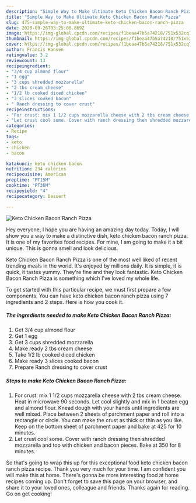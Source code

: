 ```yaml
---
description: "Simple Way to Make Ultimate Keto Chicken Bacon Ranch Pizza"
title: "Simple Way to Make Ultimate Keto Chicken Bacon Ranch Pizza"
slug: 475-simple-way-to-make-ultimate-keto-chicken-bacon-ranch-pizza
date: 2020-09-26T03:25:00.869Z
image: https://img-global.cpcdn.com/recipes/f1beaa47b5a74218/751x532cq70/keto-chicken-bacon-ranch-pizza-recipe-main-photo.jpg
thumbnail: https://img-global.cpcdn.com/recipes/f1beaa47b5a74218/751x532cq70/keto-chicken-bacon-ranch-pizza-recipe-main-photo.jpg
cover: https://img-global.cpcdn.com/recipes/f1beaa47b5a74218/751x532cq70/keto-chicken-bacon-ranch-pizza-recipe-main-photo.jpg
author: Francis Hansen
ratingvalue: 3.2
reviewcount: 13
recipeingredient:
- "3/4 cup almond flour"
- "1 egg"
- "3 cups shredded mozzarella"
- "2 tbs cream cheese"
- "1/2 lb cooked diced chicken"
- "3 slices cooked bacon"
- " Ranch dressing to cover crust"
recipeinstructions:
- "For crust: mix 1 1/2 cups mozzarella cheese with 2 tbs cream cheese. Heat in microwave 90 seconds. Let cool slightly and mix in 1 beaten egg and almond flour. Knead dough with your hands until ingredients are well mixed. Place between 2 sheets of parchment paper and roll into a rectangle or circle. You can make the crust as thick or thin as you like. Keep on the bottom sheet of parchment paper and bake at 425 for 10 minutes."
- "Let crust cool some. Cover with ranch dressing then shredded mozzarella and top with chicken and bacon pieces. Bake at 350 for 8 minutes."
categories:
- Recipe
tags:
- keto
- chicken
- bacon

katakunci: keto chicken bacon 
nutrition: 234 calories
recipecuisine: American
preptime: "PT15M"
cooktime: "PT36M"
recipeyield: "4"
recipecategory: Dessert

---
```



![Keto Chicken Bacon Ranch Pizza](https://img-global.cpcdn.com/recipes/f1beaa47b5a74218/751x532cq70/keto-chicken-bacon-ranch-pizza-recipe-main-photo.jpg)

Hey everyone, I hope you are having an amazing day today. Today, I will show you a way to make a distinctive dish, keto chicken bacon ranch pizza. It is one of my favorites food recipes. For mine, I am going to make it a bit unique. This is gonna smell and look delicious.

Keto Chicken Bacon Ranch Pizza is one of the most well liked of recent trending meals in the world. It's enjoyed by millions daily. It is simple, it is quick, it tastes yummy. They're fine and they look fantastic. Keto Chicken Bacon Ranch Pizza is something which I've loved my whole life.




To get started with this particular recipe, we must first prepare a few components. You can have keto chicken bacon ranch pizza using 7 ingredients and 2 steps. Here is how you cook it.

##### The ingredients needed to make Keto Chicken Bacon Ranch Pizza:

1. Get 3/4 cup almond flour
1. Get 1 egg
1. Get 3 cups shredded mozzarella
1. Make ready 2 tbs cream cheese
1. Take 1/2 lb cooked diced chicken
1. Make ready 3 slices cooked bacon
1. Prepare  Ranch dressing to cover crust




##### Steps to make Keto Chicken Bacon Ranch Pizza:

1. For crust: mix 1 1/2 cups mozzarella cheese with 2 tbs cream cheese. Heat in microwave 90 seconds. Let cool slightly and mix in 1 beaten egg and almond flour. Knead dough with your hands until ingredients are well mixed. Place between 2 sheets of parchment paper and roll into a rectangle or circle. You can make the crust as thick or thin as you like. Keep on the bottom sheet of parchment paper and bake at 425 for 10 minutes.
1. Let crust cool some. Cover with ranch dressing then shredded mozzarella and top with chicken and bacon pieces. Bake at 350 for 8 minutes.




So that's going to wrap this up for this exceptional food keto chicken bacon ranch pizza recipe. Thank you very much for your time. I am confident you will make this at home. There's gonna be more interesting food at home recipes coming up. Don't forget to save this page on your browser, and share it to your loved ones, colleague and friends. Thanks again for reading. Go on get cooking!
